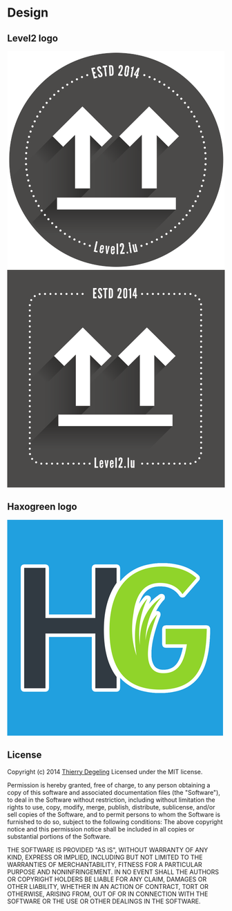 Design
================

## Level2 logo
![](lvl2/pixel/level2_round_grey.png)
![](lvl2/pixel/level2_square_grey.png)

## Haxogreen logo
![](haxogreen/logo%2Bsymbol/square500.png)

## License
Copyright (c) 2014 [Thierry Degeling](https://twitter.com/Kaweechelchen)
Licensed under the MIT license.

Permission is hereby granted, free of charge, to any person obtaining a copy of this software and associated documentation files (the "Software"), to deal in the Software without restriction, including without limitation the rights to use, copy, modify, merge, publish, distribute, sublicense, and/or sell copies of the Software, and to permit persons to whom the Software is furnished to do so, subject to the following conditions:
The above copyright notice and this permission notice shall be included in all copies or substantial portions of the Software.

THE SOFTWARE IS PROVIDED "AS IS", WITHOUT WARRANTY OF ANY KIND, EXPRESS OR IMPLIED, INCLUDING BUT NOT LIMITED TO THE WARRANTIES OF MERCHANTABILITY, FITNESS FOR A PARTICULAR PURPOSE AND NONINFRINGEMENT. IN NO EVENT SHALL THE AUTHORS OR COPYRIGHT HOLDERS BE LIABLE FOR ANY CLAIM, DAMAGES OR OTHER LIABILITY, WHETHER IN AN ACTION OF CONTRACT, TORT OR OTHERWISE, ARISING FROM, OUT OF OR IN CONNECTION WITH THE SOFTWARE OR THE USE OR OTHER DEALINGS IN THE SOFTWARE.
